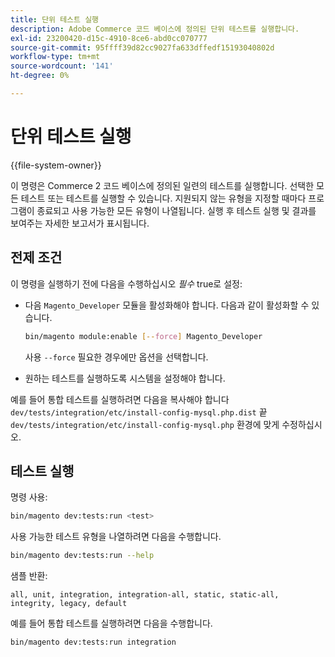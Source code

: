 ```yaml
---
title: 단위 테스트 실행
description: Adobe Commerce 코드 베이스에 정의된 단위 테스트를 실행합니다.
exl-id: 23200420-d15c-4910-8ce6-abd0cc070777
source-git-commit: 95ffff39d82cc9027fa633dffedf15193040802d
workflow-type: tm+mt
source-wordcount: '141'
ht-degree: 0%

---
```


# 단위 테스트 실행

{{file-system-owner}}

이 명령은 Commerce 2 코드 베이스에 정의된 일련의 테스트를 실행합니다. 선택한 모든 테스트 또는 테스트를 실행할 수 있습니다. 지원되지 않는 유형을 지정할 때마다 프로그램이 종료되고 사용 가능한 모든 유형이 나열됩니다. 실행 후 테스트 실행 및 결과를 보여주는 자세한 보고서가 표시됩니다.

## 전제 조건

이 명령을 실행하기 전에 다음을 수행하십시오 _필수_ true로 설정:

- 다음 `Magento_Developer` 모듈을 활성화해야 합니다. 다음과 같이 활성화할 수 있습니다.

  ```bash
  bin/magento module:enable [--force] Magento_Developer
  ```

  사용 `--force` 필요한 경우에만 옵션을 선택합니다.

- 원하는 테스트를 실행하도록 시스템을 설정해야 합니다.

예를 들어 통합 테스트를 실행하려면 다음을 복사해야 합니다 `dev/tests/integration/etc/install-config-mysql.php.dist` 끝 `dev/tests/integration/etc/install-config-mysql.php` 환경에 맞게 수정하십시오.

## 테스트 실행

명령 사용:

```bash
bin/magento dev:tests:run <test>
```

사용 가능한 테스트 유형을 나열하려면 다음을 수행합니다.

```bash
bin/magento dev:tests:run --help
```

샘플 반환:

```terminal
all, unit, integration, integration-all, static, static-all, integrity, legacy, default
```

예를 들어 통합 테스트를 실행하려면 다음을 수행합니다.

```bash
bin/magento dev:tests:run integration
```
